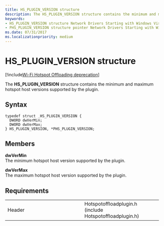 ```yaml
---
title: HS_PLUGIN_VERSION structure
description: The HS_PLUGIN_VERSION structure contains the minimum and maximum hotspot host versions supported by the plugin.
keywords: 
- HS_PLUGIN_VERSION structure Network Drivers Starting with Windows Vista
- PHS_PLUGIN_VERSION structure pointer Network Drivers Starting with Windows Vista
ms.date: 07/31/2017
ms.localizationpriority: medium
---
```


# HS\_PLUGIN\_VERSION structure

[!include[Wi-Fi Hotspot Offloading deprecation](../includes/wi-fi-hotspot-offloading-deprecation.md)]


The **HS\_PLUGIN\_VERSION** structure contains the minimum and maximum hotspot host versions supported by the plugin.

Syntax
------

```ManagedCPlusPlus
typedef struct _HS_PLUGIN_VERSION {
  DWORD dwVerMin;
  DWORD dwVerMax;
} HS_PLUGIN_VERSION, *PHS_PLUGIN_VERSION;
```

Members
-------

**dwVerMin**  
The minimum hotspot host version supported by the plugin.

**dwVerMax**  
The maximum hotspot host version supported by the plugin.

Requirements
------------

<table>
<colgroup>
<col width="50%" />
<col width="50%" />
</colgroup>
<tbody>
<tr class="odd">
<td><p>Header</p></td>
<td>Hotspotoffloadplugin.h (include Hotspotoffloadplugin.h)</td>
</tr>
</tbody>
</table>

 

 





